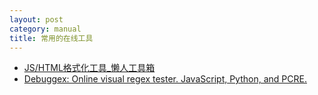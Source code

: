 ```yaml
---
layout: post
category: manual
title: 常用的在线工具
---
```


- [JS/HTML格式化工具_懒人工具箱](http://tool.lanrentuku.com/jsformat/)
- [Debuggex: Online visual regex tester. JavaScript, Python, and PCRE.](https://www.debuggex.com/)

